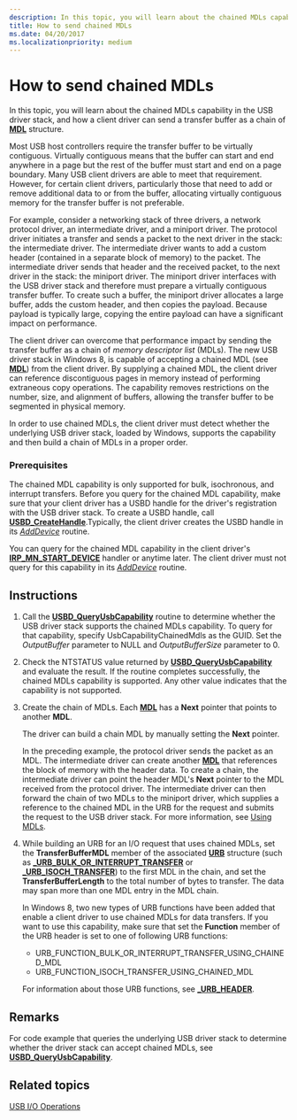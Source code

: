 ```yaml
---
description: In this topic, you will learn about the chained MDLs capability in the USB driver stack, and how a client driver can send a transfer buffer as a chain of MDL structure.
title: How to send chained MDLs
ms.date: 04/20/2017
ms.localizationpriority: medium
---
```


# How to send chained MDLs


In this topic, you will learn about the chained MDLs capability in the USB driver stack, and how a client driver can send a transfer buffer as a chain of [**MDL**](https://docs.microsoft.com/windows-hardware/drivers/ddi/wdm/ns-wdm-_mdl) structure.

Most USB host controllers require the transfer buffer to be virtually contiguous. Virtually contiguous means that the buffer can start and end anywhere in a page but the rest of the buffer must start and end on a page boundary. Many USB client drivers are able to meet that requirement. However, for certain client drivers, particularly those that need to add or remove additional data to or from the buffer, allocating virtually contiguous memory for the transfer buffer is not preferable.

For example, consider a networking stack of three drivers, a network protocol driver, an intermediate driver, and a miniport driver. The protocol driver initiates a transfer and sends a packet to the next driver in the stack: the intermediate driver. The intermediate driver wants to add a custom header (contained in a separate block of memory) to the packet. The intermediate driver sends that header and the received packet, to the next driver in the stack: the miniport driver. The miniport driver interfaces with the USB driver stack and therefore must prepare a virtually contiguous transfer buffer. To create such a buffer, the miniport driver allocates a large buffer, adds the custom header, and then copies the payload. Because payload is typically large, copying the entire payload can have a significant impact on performance.

The client driver can overcome that performance impact by sending the transfer buffer as a chain of *memory descriptor list* (MDLs). The new USB driver stack in Windows 8, is capable of accepting a chained MDL (see [**MDL**](https://docs.microsoft.com/windows-hardware/drivers/ddi/wdm/ns-wdm-_mdl)) from the client driver. By supplying a chained MDL, the client driver can reference discontiguous pages in memory instead of performing extraneous copy operations. The capability removes restrictions on the number, size, and alignment of buffers, allowing the transfer buffer to be segmented in physical memory.

In order to use chained MDLs, the client driver must detect whether the underlying USB driver stack, loaded by Windows, supports the capability and then build a chain of MDLs in a proper order.

### Prerequisites

The chained MDL capability is only supported for bulk, isochronous, and interrupt transfers. Before you query for the chained MDL capability, make sure that your client driver has a USBD handle for the driver's registration with the USB driver stack. To create a USBD handle, call [**USBD\_CreateHandle**](https://docs.microsoft.com/windows-hardware/drivers/ddi/usbdlib/nf-usbdlib-usbd_createhandle).Typically, the client driver creates the USBD handle in its [*AddDevice*](https://docs.microsoft.com/windows-hardware/drivers/ddi/wdm/nc-wdm-driver_add_device) routine.

You can query for the chained MDL capability in the client driver's [**IRP\_MN\_START\_DEVICE**](https://docs.microsoft.com/windows-hardware/drivers/kernel/irp-mn-start-device) handler or anytime later. The client driver must not query for this capability in its [*AddDevice*](https://docs.microsoft.com/windows-hardware/drivers/ddi/wdm/nc-wdm-driver_add_device) routine.

Instructions
------------

1.  Call the [**USBD\_QueryUsbCapability**](https://docs.microsoft.com/previous-versions/windows/hardware/drivers/hh406230(v=vs.85)) routine to determine whether the USB driver stack supports the chained MDLs capability. To query for that capability, specify UsbCapabilityChainedMdls as the GUID. Set the *OutputBuffer* parameter to NULL and *OutputBufferSize* parameter to 0.
2.  Check the NTSTATUS value returned by [**USBD\_QueryUsbCapability**](https://docs.microsoft.com/previous-versions/windows/hardware/drivers/hh406230(v=vs.85)) and evaluate the result. If the routine completes successfully, the chained MDLs capability is supported. Any other value indicates that the capability is not supported.
3.  Create the chain of MDLs. Each [**MDL**](https://docs.microsoft.com/windows-hardware/drivers/ddi/wdm/ns-wdm-_mdl) has a **Next** pointer that points to another **MDL**.

    The driver can build a chain MDL by manually setting the **Next** pointer.

    In the preceding example, the protocol driver sends the packet as an MDL. The intermediate driver can create another [**MDL**](https://docs.microsoft.com/windows-hardware/drivers/ddi/wdm/ns-wdm-_mdl) that references the block of memory with the header data. To create a chain, the intermediate driver can point the header MDL's **Next** pointer to the MDL received from the protocol driver. The intermediate driver can then forward the chain of two MDLs to the miniport driver, which supplies a reference to the chained MDL in the URB for the request and submits the request to the USB driver stack. For more information, see [Using MDLs](https://docs.microsoft.com/windows-hardware/drivers/kernel/using-mdls).

4.  While building an URB for an I/O request that uses chained MDLs, set the **TransferBufferMDL** member of the associated [**URB**](https://docs.microsoft.com/windows-hardware/drivers/ddi/usb/ns-usb-_urb) structure (such as [**\_URB\_BULK\_OR\_INTERRUPT\_TRANSFER**](https://docs.microsoft.com/windows-hardware/drivers/ddi/usb/ns-usb-_urb_bulk_or_interrupt_transfer) or [**\_URB\_ISOCH\_TRANSFER**](https://docs.microsoft.com/windows-hardware/drivers/ddi/usb/ns-usb-_urb_isoch_transfer)) to the first MDL in the chain, and set the **TransferBufferLength** to the total number of bytes to transfer. The data may span more than one MDL entry in the MDL chain.

    In Windows 8, two new types of URB functions have been added that enable a client driver to use chained MDLs for data transfers. If you want to use this capability, make sure that set the **Function** member of the URB header is set to one of following URB functions:

    -   URB\_FUNCTION\_BULK\_OR\_INTERRUPT\_TRANSFER\_USING\_CHAINED\_MDL
    -   URB\_FUNCTION\_ISOCH\_TRANSFER\_USING\_CHAINED\_MDL

    For information about those URB functions, see [**\_URB\_HEADER**](https://docs.microsoft.com/windows-hardware/drivers/ddi/usb/ns-usb-_urb_header).

Remarks
-------

For code example that queries the underlying USB driver stack to determine whether the driver stack can accept chained MDLs, see [**USBD\_QueryUsbCapability**](https://docs.microsoft.com/previous-versions/windows/hardware/drivers/hh406230(v=vs.85)).

## Related topics
[USB I/O Operations](usb-device-i-o.md)  



